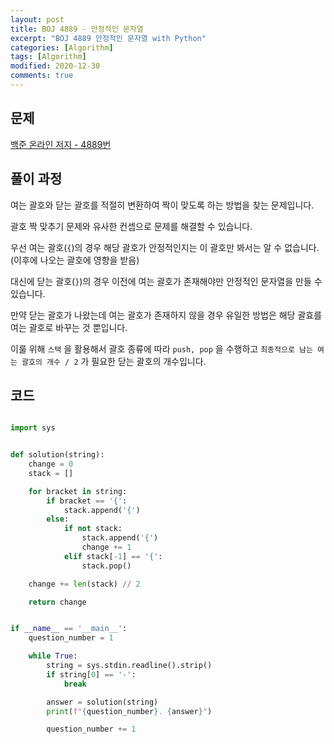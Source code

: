```yaml
---
layout: post
title: BOJ 4889 - 안정적인 문자열
excerpt: "BOJ 4889 안정적인 문자열 with Python"
categories: [Algorithm]
tags: [Algorithm]
modified: 2020-12-30
comments: true
---
```


## 문제

[백준 온라인 저지 - 4889번](https://www.acmicpc.net/problem/4889)

## 풀이 과정

여는 괄호와 닫는 괄호를 적절히 변환하여 짝이 맞도록 하는 방법을 찾는 문제입니다.

괄호 짝 맞추기 문제와 유사한 컨셉으로 문제를 해결할 수 있습니다.

우선 여는 괄호(`{`)의 경우 해당 괄호가 안정적인지는 이 괄호만 봐서는 알 수 없습니다. (이후에 나오는 괄호에 영향을 받음)

대신에 닫는 괄호(`}`)의 경우 이전에 여는 괄호가 존재해야만 안정적인 문자열을 만들 수 있습니다.

만약 닫는 괄호가 나왔는데 여는 괄호가 존재하지 않을 경우 유일한 방법은 해당 괄효를 여는 괄호로 바꾸는 것 뿐입니다.

이룰 위해 `스택` 을 활용해서 괄호 종류에 따라 `push, pop` 을 수행하고 `최종적으로 남는 여는 괄호의 개수 / 2` 가 필요한 닫는 괄호의 개수입니다.

## 코드

```python

import sys


def solution(string):
    change = 0
    stack = []

    for bracket in string:
        if bracket == '{':
            stack.append('{')
        else:
            if not stack:
                stack.append('{')
                change += 1
            elif stack[-1] == '{':
                stack.pop()

    change += len(stack) // 2

    return change


if __name__ == '__main__':
    question_number = 1

    while True:
        string = sys.stdin.readline().strip()
        if string[0] == '-':
            break

        answer = solution(string)
        print(f"{question_number}. {answer}")

        question_number += 1

```
